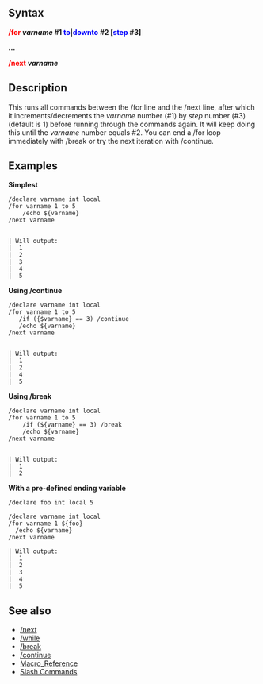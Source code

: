 ## Syntax

**<span style="color:red">/for</span> *varname* #1
<span style="color:blue">to</span>\|<span style="color:blue">downto</span> #2 \[<span style="color:blue">step</span>
#3\]**

  
**...**

**<span style="color:red">/next</span> *varname***

## Description

This runs all commands between the /for line and the /next line, after which it increments/decrements the *varname*
number (#1) by *step* number (#3) (default is 1) before running through the commands again. It will keep doing this
until the *varname* number equals #2. You can end a /for loop immediately with /break or try the next iteration with
/continue.

## Examples

**Simplest**

    /declare varname int local
    /for varname 1 to 5
        /echo ${varname}
    /next varname


    | Will output:
    |  1
    |  2
    |  3
    |  4
    |  5

**Using /continue**

    /declare varname int local
    /for varname 1 to 5
       /if ({$varname} == 3) /continue
       /echo ${varname}
    /next varname


    | Will output:
    |  1
    |  2
    |  4
    |  5

**Using /break**

    /declare varname int local
    /for varname 1 to 5
        /if (${varname} == 3) /break
        /echo ${varname}
    /next varname


    | Will output:
    |  1
    |  2

**With a pre-defined ending variable**

    /declare foo int local 5

    /declare varname int local
    /for varname 1 ${foo}
      /echo ${varname}
    /next varname

    | Will output:
    |  1
    |  2
    |  3
    |  4
    |  5

## See also

-   [/next](next.md)
-   [/while](while.md)
-   [/break](break.md)
-   [/continue](continue.md)
-   [Macro_Reference](../documentation/macro-reference.md)
-   [Slash Commands](../commands/slash-commands.md)

 
